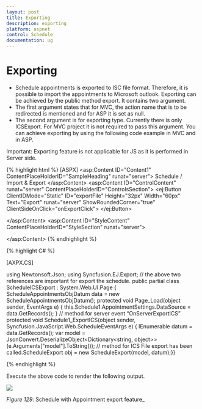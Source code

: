 ```yaml
---
layout: post
title: Exporting
description: exporting
platform: aspnet
control: Schedule
documentation: ug
---
```


# Exporting

* Schedule appointments is exported to ISC file format. Therefore, it is possible to import the appointments to Microsoft outlook. Exporting can be achieved by the public method export. It contains two argument. 
* The first argument states that for MVC, the action name that is to be redirected is mentioned and for ASP it is set as null. 
* The second argument is for exporting type. Currently there is only ICSExport. For MVC project it is not required to pass this argument. You can achieve exporting by using the following code example in MVC and in ASP.



Important: Exporting feature is not applicable for JS as it is performed in Server side.




{% highlight html %}
[ASPX]
<asp:Content ID="Content1" ContentPlaceHolderID="SampleHeading" runat="server">
<span class="sampleName">Schedule / Import & Export</span>
</asp:Content>
<asp:Content ID="ControlContent" runat="server" ContentPlaceHolderID="ControlsSection">
<ej:Button ClientIDMode="Static" ID="exportFile" Height="32px" Width="60px" Text="Export" runat="server" ShowRoundedCorner="true" ClientSideOnClick="onExportClick">
</ej:Button>
<div>
<ej:Schedule ClientIDMode="Static" runat="server" ID="Schedule1" DataSourceID="objectDataSource1" Width="100%" CurrentView="Month" CurrentDate="5/2/2014" OnServerExportICS="Schedule1_ExportICS" MenuItemClick="onMenuItemClick">
<AppointmentSettings Id="ID" Subject="Subject" AllDay="AllDay" StartTime="StartTime" EndTime="EndTime" Description="Description" Recurrence="Recurrence" RecurrenceRule="RecurrenceRule"/>
</ej:Schedule>
</div>
<asp:ObjectDataSource ID="objectDataSource1" runat="server" TypeName="ScheduleAppointmentsObjDatum" SelectMethod="GetRecords">
</asp:ObjectDataSource>
</asp:Content>
<asp:Content ID="ScriptContent" runat="server" ContentPlaceHolderID="ScriptSection">
<script type="text/javascript">
$(function () {
$("#sampleProperties").ejPropertiesPanel();
$("#Schedule1").find("tr.e-scheduleheader td").first().append($("#exportFile"));});

function onExportClick(Args) 
{
var obj = $("#Schedule1").data("ejSchedule");
obj.exportSchedule(null, "exportICS", null);
}
</script>
</asp:Content>
<asp:Content ID="StyleContent" ContentPlaceHolderID="StyleSection" runat="server">
<style type="text/css">

#exportFile
{
border: 1px solid #bbbcbb;
border-radius: 0 6px 6px 0;
float: right;
margin-right: 20px;
margin-top: 8px;
padding-top:5px;
}
</style>
</asp:Content>
{% endhighlight %}

{% highlight C# %}

[AXPX.CS]

using Newtonsoft.Json;
using Syncfusion.EJ.Export;
// the above two references are important for export the schedule.
public partial class ScheduleICSExport : System.Web.UI.Page
{
ScheduleAppointmentsObjDatum data = new ScheduleAppointmentsObjDatum();
protected void Page_Load(object sender, EventArgs e)
{
this.Schedule1.AppointmentSettings.DataSource = data.GetRecords();
}
// method for server event “OnServerExportICS”
protected void Schedule1_ExportICS(object sender, Syncfusion.JavaScript.Web.ScheduleEventArgs e)
{
IEnumerable datum = data.GetRecords();
var model = JsonConvert.DeserializeObject<Dictionary<string, object>>(e.Arguments["model"].ToString());
// method for ICS File export has been called.ScheduleExport obj = new ScheduleExport(model, datum);}}

{% endhighlight %}

Execute the above code to render the following output.



![](Exporting_images/Exporting_img1.png)


_Figure_ _129_: Schedule with Appointment export feature_

